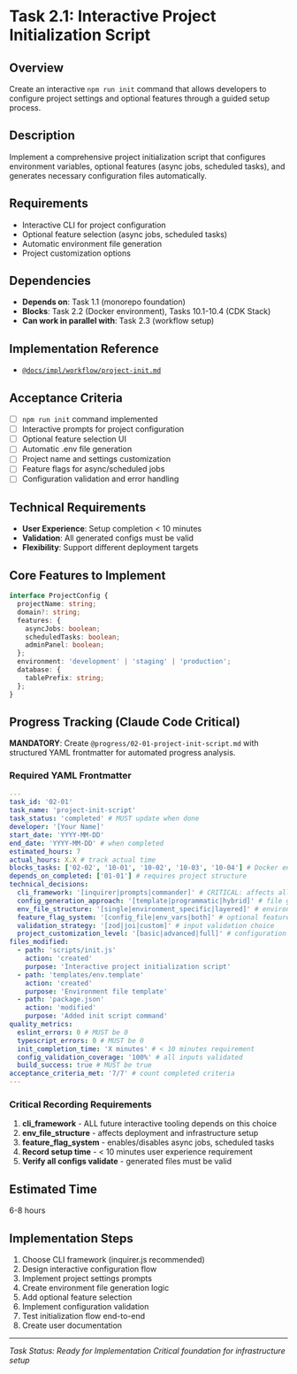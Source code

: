 # Task 2.1: Interactive Project Initialization Script

## Overview

Create an interactive `npm run init` command that allows developers to configure project settings and optional features through a guided setup process.

## Description

Implement a comprehensive project initialization script that configures environment variables, optional features (async jobs, scheduled tasks), and generates necessary configuration files automatically.

## Requirements

- Interactive CLI for project configuration
- Optional feature selection (async jobs, scheduled tasks)
- Automatic environment file generation
- Project customization options

## Dependencies

- **Depends on**: Task 1.1 (monorepo foundation)
- **Blocks**: Task 2.2 (Docker environment), Tasks 10.1-10.4 (CDK Stack)
- **Can work in parallel with**: Task 2.3 (workflow setup)

## Implementation Reference

- [`@docs/impl/workflow/project-init.md`](../docs/impl/workflow/project-init.md)

## Acceptance Criteria

- [ ] `npm run init` command implemented
- [ ] Interactive prompts for project configuration
- [ ] Optional feature selection UI
- [ ] Automatic .env file generation
- [ ] Project name and settings customization
- [ ] Feature flags for async/scheduled jobs
- [ ] Configuration validation and error handling

## Technical Requirements

- **User Experience**: Setup completion < 10 minutes
- **Validation**: All generated configs must be valid
- **Flexibility**: Support different deployment targets

## Core Features to Implement

```typescript
interface ProjectConfig {
  projectName: string;
  domain?: string;
  features: {
    asyncJobs: boolean;
    scheduledTasks: boolean;
    adminPanel: boolean;
  };
  environment: 'development' | 'staging' | 'production';
  database: {
    tablePrefix: string;
  };
}
```

## Progress Tracking (Claude Code Critical)

**MANDATORY**: Create `@progress/02-01-project-init-script.md` with structured YAML frontmatter for automated progress analysis.

### Required YAML Frontmatter

```yaml
---
task_id: '02-01'
task_name: 'project-init-script'
task_status: 'completed' # MUST update when done
developer: '[Your Name]'
start_date: 'YYYY-MM-DD'
end_date: 'YYYY-MM-DD' # when completed
estimated_hours: 7
actual_hours: X.X # track actual time
blocks_tasks: ['02-02', '10-01', '10-02', '10-03', '10-04'] # Docker environment and CDK stacks
depends_on_completed: ['01-01'] # requires project structure
technical_decisions:
  cli_framework: '[inquirer|prompts|commander]' # CRITICAL: affects all interactive tooling
  config_generation_approach: '[template|programmatic|hybrid]' # file generation strategy
  env_file_structure: '[single|environment_specific|layered]' # environment management
  feature_flag_system: '[config_file|env_vars|both]' # optional features approach
  validation_strategy: '[zod|joi|custom]' # input validation choice
  project_customization_level: '[basic|advanced|full]' # configuration depth
files_modified:
  - path: 'scripts/init.js'
    action: 'created'
    purpose: 'Interactive project initialization script'
  - path: 'templates/env.template'
    action: 'created'
    purpose: 'Environment file template'
  - path: 'package.json'
    action: 'modified'
    purpose: 'Added init script command'
quality_metrics:
  eslint_errors: 0 # MUST be 0
  typescript_errors: 0 # MUST be 0
  init_completion_time: 'X minutes' # < 10 minutes requirement
  config_validation_coverage: '100%' # all inputs validated
  build_success: true # MUST be true
acceptance_criteria_met: '7/7' # count completed criteria
---
```

### Critical Recording Requirements

1. **cli_framework** - ALL future interactive tooling depends on this choice
2. **env_file_structure** - affects deployment and infrastructure setup
3. **feature_flag_system** - enables/disables async jobs, scheduled tasks
4. **Record setup time** - < 10 minutes user experience requirement
5. **Verify all configs validate** - generated files must be valid

## Estimated Time

6-8 hours

## Implementation Steps

1. Choose CLI framework (inquirer.js recommended)
2. Design interactive configuration flow
3. Implement project settings prompts
4. Create environment file generation logic
5. Add optional feature selection
6. Implement configuration validation
7. Test initialization flow end-to-end
8. Create user documentation

---

_Task Status: Ready for Implementation_
_Critical foundation for infrastructure setup_
